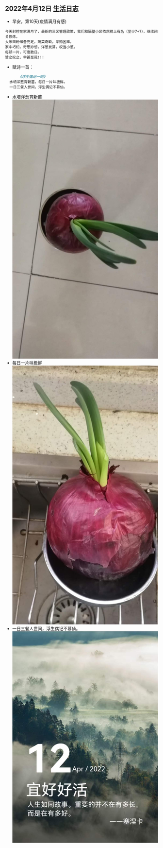 ## 2022年4月12日  [生活日志](../life.md)
- 早安，第10天(疫情满月有感)
```
今天封控在家满月了，最新的三区管理政策，我们和隔壁小区依然榜上有名（至少7+7），继续闭关修炼。
大米面粉储备充足，蔬菜奇缺，采购困难。
家中巧妇，奇思妙想，洋葱发芽，权当小葱。
每顿一片，可度数日。
赞之叹之，幸甚至哉!!!
```
- 赋诗一首：
```markdown
      《浮生偶记一则》
  水培洋葱育新苗，每日一片味极鲜。
  一日三餐人世间，浮生偶记不慕仙。
```  
- 水培洋葱育新苗
![详情](../img/20220412c.jpg)
- 每日一片味极鲜  
![详情](../img/20220412b.jpg)
- 一日三餐人世间，浮生偶记不慕仙。  
![详情](../img/20220412a.jpg)
